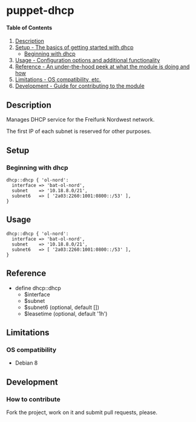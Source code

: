 # puppet-dhcp

#### Table of Contents

1. [Description](#description)
1. [Setup - The basics of getting started with dhcp](#setup)
    * [Beginning with dhcp](#beginning-with-dhcp)
1. [Usage - Configuration options and additional functionality](#usage)
1. [Reference - An under-the-hood peek at what the module is doing and how](#reference)
1. [Limitations - OS compatibility, etc.](#limitations)
1. [Development - Guide for contributing to the module](#development)

## Description

Manages DHCP service for the Freifunk Nordwest network.

The first IP of each subnet is reserved for other purposes.

## Setup

### Beginning with dhcp

```puppet
dhcp::dhcp { 'ol-nord':
  interface => 'bat-ol-nord',
  subnet    => '10.18.8.0/21',
  subnet6   => [ '2a03:2260:1001:0800::/53' ],
}
```

## Usage

```puppet
dhcp::dhcp { 'ol-nord':
  interface => 'bat-ol-nord',
  subnet    => '10.18.8.0/21',
  subnet6   => [ '2a03:2260:1001:0800::/53' ],
}
```

## Reference

* define dhcp::dhcp
  * $interface
  * $subnet
  * $subnet6 (optional, default [])
  * $leasetime (optional, default '1h')

## Limitations

### OS compatibility
* Debian 8

## Development

### How to contribute
Fork the project, work on it and submit pull requests, please.

